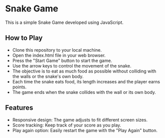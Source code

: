 # __Snake Game__
This is a simple Snake Game developed using JavaScript.

## __How to Play__
* Clone this repository to your local machine.
* Open the index.html file in your web browser.
* Press the "Start Game" button to start the game.
* Use the arrow keys to control the movement of the snake.
* The objective is to eat as much food as possible without colliding with the walls or the snake's own body.
* Each time the snake eats food, its length increases and the player earns points.
* The game ends when the snake collides with the wall or its own body.

## __Features__
* Responsive design: The game adjusts to fit different screen sizes.
* Score tracking: Keep track of your score as you play.
* Play again option: Easily restart the game with the "Play Again" button.


